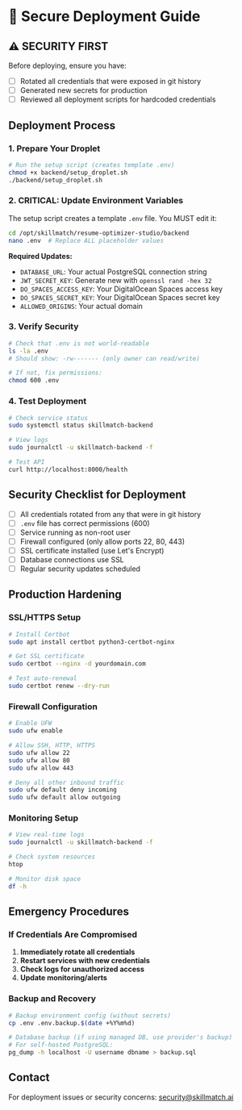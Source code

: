 # 🚀 Secure Deployment Guide

## ⚠️ SECURITY FIRST

Before deploying, ensure you have:
- [ ] Rotated all credentials that were exposed in git history
- [ ] Generated new secrets for production
- [ ] Reviewed all deployment scripts for hardcoded credentials

## Deployment Process

### 1. Prepare Your Droplet

```bash
# Run the setup script (creates template .env)
chmod +x backend/setup_droplet.sh
./backend/setup_droplet.sh
```

### 2. CRITICAL: Update Environment Variables

The setup script creates a template `.env` file. You MUST edit it:

```bash
cd /opt/skillmatch/resume-optimizer-studio/backend
nano .env  # Replace ALL placeholder values
```

**Required Updates:**
- `DATABASE_URL`: Your actual PostgreSQL connection string
- `JWT_SECRET_KEY`: Generate new with `openssl rand -hex 32`
- `DO_SPACES_ACCESS_KEY`: Your DigitalOcean Spaces access key
- `DO_SPACES_SECRET_KEY`: Your DigitalOcean Spaces secret key
- `ALLOWED_ORIGINS`: Your actual domain

### 3. Verify Security

```bash
# Check that .env is not world-readable
ls -la .env
# Should show: -rw------- (only owner can read/write)

# If not, fix permissions:
chmod 600 .env
```

### 4. Test Deployment

```bash
# Check service status
sudo systemctl status skillmatch-backend

# View logs
sudo journalctl -u skillmatch-backend -f

# Test API
curl http://localhost:8000/health
```

## Security Checklist for Deployment

- [ ] All credentials rotated from any that were in git history
- [ ] `.env` file has correct permissions (600)
- [ ] Service running as non-root user
- [ ] Firewall configured (only allow ports 22, 80, 443)
- [ ] SSL certificate installed (use Let's Encrypt)
- [ ] Database connections use SSL
- [ ] Regular security updates scheduled

## Production Hardening

### SSL/HTTPS Setup

```bash
# Install Certbot
sudo apt install certbot python3-certbot-nginx

# Get SSL certificate
sudo certbot --nginx -d yourdomain.com

# Test auto-renewal
sudo certbot renew --dry-run
```

### Firewall Configuration

```bash
# Enable UFW
sudo ufw enable

# Allow SSH, HTTP, HTTPS
sudo ufw allow 22
sudo ufw allow 80
sudo ufw allow 443

# Deny all other inbound traffic
sudo ufw default deny incoming
sudo ufw default allow outgoing
```

### Monitoring Setup

```bash
# View real-time logs
sudo journalctl -u skillmatch-backend -f

# Check system resources
htop

# Monitor disk space
df -h
```

## Emergency Procedures

### If Credentials Are Compromised

1. **Immediately rotate all credentials**
2. **Restart services with new credentials**
3. **Check logs for unauthorized access**
4. **Update monitoring/alerts**

### Backup and Recovery

```bash
# Backup environment config (without secrets)
cp .env .env.backup.$(date +%Y%m%d)

# Database backup (if using managed DB, use provider's backup)
# For self-hosted PostgreSQL:
pg_dump -h localhost -U username dbname > backup.sql
```

## Contact

For deployment issues or security concerns: security@skillmatch.ai
